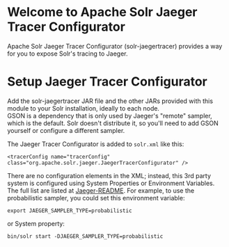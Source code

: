 <!--
  Licensed to the Apache Software Foundation (ASF) under one or more
  contributor license agreements.  See the NOTICE file distributed with
  this work for additional information regarding copyright ownership.
  The ASF licenses this file to You under the Apache License, Version 2.0
  (the "License"); you may not use this file except in compliance with
  the License.  You may obtain a copy of the License at

      http://www.apache.org/licenses/LICENSE-2.0

  Unless required by applicable law or agreed to in writing, software
  distributed under the License is distributed on an "AS IS" BASIS,
  WITHOUT WARRANTIES OR CONDITIONS OF ANY KIND, either express or implied.
  See the License for the specific language governing permissions and
  limitations under the License.
-->

Welcome to Apache Solr Jaeger Tracer Configurator
========

Apache Solr Jaeger Tracer Configurator (solr-jaegertracer) provides a way for you to expose Solr's tracing to Jaeger.

# Setup Jaeger Tracer Configurator

Add the solr-jaegertracer JAR file and the other JARs provided with this module to your Solr installation, ideally to each node.  
GSON is a dependency that is only used by Jaeger's "remote" sampler,
which is the default.  Solr doesn't distribute it, so you'll need to add GSON yourself or configure a different sampler.

The Jaeger Tracer Configurator is added to `solr.xml` like this:

```
<tracerConfig name="tracerConfig" class="org.apache.solr.jaeger.JaegerTracerConfigurator" />
```

There are no configuration elements in the XML; instead, this 3rd party system is configured using System Properties or Environment Variables.  The full list are listed at [Jaeger-README](https://github.com/jaegertracing/jaeger-client-java/blob/master/jaeger-core/README.md).
For example, to use the probabilistic sampler, you could set this environment variable:

```
export JAEGER_SAMPLER_TYPE=probabilistic
```

or System property:

```
bin/solr start -DJAEGER_SAMPLER_TYPE=probabilistic
```